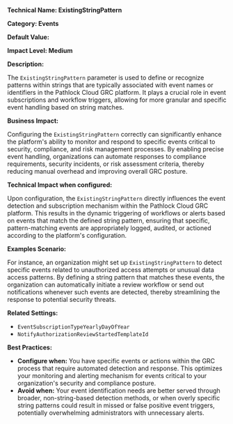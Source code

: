 **Technical Name: ExistingStringPattern**

**Category: Events**

**Default Value:**

**Impact Level: Medium**

**Description:**

The `ExistingStringPattern` parameter is used to define or recognize patterns within strings that are typically associated with event names or identifiers in the Pathlock Cloud GRC platform. It plays a crucial role in event subscriptions and workflow triggers, allowing for more granular and specific event handling based on string matches.

**Business Impact:**

Configuring the `ExistingStringPattern` correctly can significantly enhance the platform's ability to monitor and respond to specific events critical to security, compliance, and risk management processes. By enabling precise event handling, organizations can automate responses to compliance requirements, security incidents, or risk assessment criteria, thereby reducing manual overhead and improving overall GRC posture.

**Technical Impact when configured:**

Upon configuration, the `ExistingStringPattern` directly influences the event detection and subscription mechanism within the Pathlock Cloud GRC platform. This results in the dynamic triggering of workflows or alerts based on events that match the defined string pattern, ensuring that specific, pattern-matching events are appropriately logged, audited, or actioned according to the platform's configuration.

**Examples Scenario:**

For instance, an organization might set up `ExistingStringPattern` to detect specific events related to unauthorized access attempts or unusual data access patterns. By defining a string pattern that matches these events, the organization can automatically initiate a review workflow or send out notifications whenever such events are detected, thereby streamlining the response to potential security threats.

**Related Settings:**

- `EventSubscriptionTypeYearlyDayOfYear`
- `NotifyAuthorizationReviewStartedTemplateId`

**Best Practices:** 

- **Configure when:** You have specific events or actions within the GRC process that require automated detection and response. This optimizes your monitoring and alerting mechanism for events critical to your organization's security and compliance posture.
- **Avoid when:** Your event identification needs are better served through broader, non-string-based detection methods, or when overly specific string patterns could result in missed or false positive event triggers, potentially overwhelming administrators with unnecessary alerts.